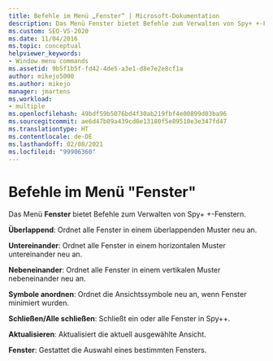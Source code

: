 ```yaml
---
title: Befehle im Menü „Fenster“ | Microsoft-Dokumentation
description: Das Menü Fenster bietet Befehle zum Verwalten von Spy+ +-Fenstern. In diesem Artikel finden Sie eine Liste der Befehle sowie kurze Beschreibungen dieser.
ms.custom: SEO-VS-2020
ms.date: 11/04/2016
ms.topic: conceptual
helpviewer_keywords:
- Window menu commands
ms.assetid: 9b5f1b5f-fd42-4de5-a3e1-d8e7e2e8cf1a
author: mikejo5000
ms.author: mikejo
manager: jmartens
ms.workload:
- multiple
ms.openlocfilehash: 49bdf59b5076bd4f30ab219fbf4e00899d03ba96
ms.sourcegitcommit: ae6d47b09a439cd0e13180f5e89510e3e347fd47
ms.translationtype: HT
ms.contentlocale: de-DE
ms.lasthandoff: 02/08/2021
ms.locfileid: "99906360"
---
```

# <a name="window-menu-commands"></a>Befehle im Menü "Fenster"
Das Menü **Fenster** bietet Befehle zum Verwalten von Spy+ +-Fenstern.

 **Überlappend**: Ordnet alle Fenster in einem überlappenden Muster neu an.

 **Untereinander**: Ordnet alle Fenster in einem horizontalen Muster untereinander neu an.

 **Nebeneinander**: Ordnet alle Fenster in einem vertikalen Muster nebeneinander neu an.

 **Symbole anordnen**: Ordnet die Ansichtssymbole neu an, wenn Fenster minimiert wurden.

 **Schließen/Alle schließen**: Schließt ein oder alle Fenster in Spy++.

 **Aktualisieren**: Aktualisiert die aktuell ausgewählte Ansicht.

 **Fenster**: Gestattet die Auswahl eines bestimmten Fensters.
